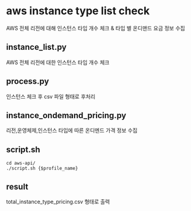 # aws instance type list check

AWS 전체 리전에 대해 인스턴스 타입 개수 체크 & 타입 별 온디맨드 요금 정보 수집

## instance_list.py
AWS 전체 리전에 대한 인스턴스 타입 개수 체크

## process.py
인스턴스 체크 후 csv 파일 형태로 후처리

## instance_ondemand_pricing.py
리전,운영체제,인스턴스 타입에 따른 온디멘드 가격 정보 수집

## script.sh
```
cd aws-api/
./script.sh {$profile_name}
```

## result
total_instance_type_pricing.csv 형태로 출력
